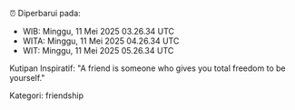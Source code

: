 ⏰ Diperbarui pada:
- WIB: Minggu, 11 Mei 2025 03.26.34 UTC
- WITA: Minggu, 11 Mei 2025 04.26.34 UTC
- WIT: Minggu, 11 Mei 2025 05.26.34 UTC

Kutipan Inspiratif:
"A friend is someone who gives you total freedom to be yourself."


Kategori: friendship

